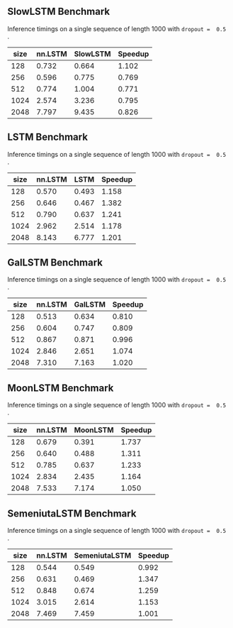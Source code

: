 ##  SlowLSTM  Benchmark 
 
Inference timings on a single sequence of length 1000  with `dropout =  0.5 `.
 
size   | nn.LSTM   |  SlowLSTM  | Speedup
-------|-----------|------------|--------
128    | 0.732     | 0.664      | 1.102
256    | 0.596     | 0.775      | 0.769
512    | 0.774     | 1.004      | 0.771
1024    | 2.574     | 3.236      | 0.795
2048    | 7.797     | 9.435      | 0.826
 
##  LSTM  Benchmark 
 
Inference timings on a single sequence of length 1000  with `dropout =  0.5 `.
 
size   | nn.LSTM   |  LSTM  | Speedup
-------|-----------|--------|--------
128    | 0.570     | 0.493  | 1.158
256    | 0.646     | 0.467  | 1.382
512    | 0.790     | 0.637  | 1.241
1024    | 2.962     | 2.514  | 1.178
2048    | 8.143     | 6.777  | 1.201
 
##  GalLSTM  Benchmark 
 
Inference timings on a single sequence of length 1000  with `dropout =  0.5 `.
 
size   | nn.LSTM   |  GalLSTM  | Speedup
-------|-----------|-----------|--------
128    | 0.513     | 0.634     | 0.810
256    | 0.604     | 0.747     | 0.809
512    | 0.867     | 0.871     | 0.996
1024    | 2.846     | 2.651     | 1.074
2048    | 7.310     | 7.163     | 1.020
 
##  MoonLSTM  Benchmark 
 
Inference timings on a single sequence of length 1000  with `dropout =  0.5 `.
 
size   | nn.LSTM   |  MoonLSTM  | Speedup
-------|-----------|------------|--------
128    | 0.679     | 0.391      | 1.737
256    | 0.640     | 0.488      | 1.311
512    | 0.785     | 0.637      | 1.233
1024    | 2.834     | 2.435      | 1.164
2048    | 7.533     | 7.174      | 1.050
 
##  SemeniutaLSTM  Benchmark 
 
Inference timings on a single sequence of length 1000  with `dropout =  0.5 `.
 
size   | nn.LSTM   |  SemeniutaLSTM  | Speedup
-------|-----------|-----------------|--------
128    | 0.544     | 0.549           | 0.992
256    | 0.631     | 0.469           | 1.347
512    | 0.848     | 0.674           | 1.259
1024    | 3.015     | 2.614           | 1.153
2048    | 7.469     | 7.459           | 1.001
 
